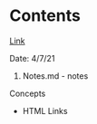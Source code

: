 # Contents
[Link](https://www.w3schools.com/html/html_links.asp)

Date: 4/7/21

1. Notes.md - notes

Concepts
- HTML Links

